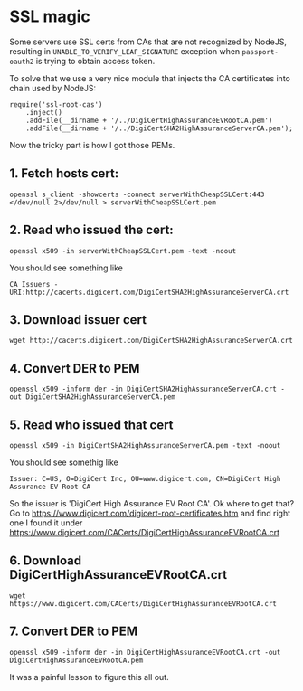 SSL magic
=========

Some servers use SSL certs from CAs that are not recognized by NodeJS, resulting in `UNABLE_TO_VERIFY_LEAF_SIGNATURE` exception
when `passport-oauth2` is trying to obtain access token.

To solve that we use a very nice module that injects the CA certificates into chain used by NodeJS:

```
require('ssl-root-cas')
    .inject()
    .addFile(__dirname + '/../DigiCertHighAssuranceEVRootCA.pem')
    .addFile(__dirname + '/../DigiCertSHA2HighAssuranceServerCA.pem');
```

Now the tricky part is how I got those PEMs.

## 1. Fetch hosts cert:

    openssl s_client -showcerts -connect serverWithCheapSSLCert:443 </dev/null 2>/dev/null > serverWithCheapSSLCert.pem

## 2. Read who issued the cert:

    openssl x509 -in serverWithCheapSSLCert.pem -text -noout

You should see something like

    CA Issuers - URI:http://cacerts.digicert.com/DigiCertSHA2HighAssuranceServerCA.crt

## 3. Download issuer cert

    wget http://cacerts.digicert.com/DigiCertSHA2HighAssuranceServerCA.crt

## 4. Convert DER to PEM

    openssl x509 -inform der -in DigiCertSHA2HighAssuranceServerCA.crt -out DigiCertSHA2HighAssuranceServerCA.pem

## 5. Read who issued that cert
    openssl x509 -in DigiCertSHA2HighAssuranceServerCA.pem -text -noout

You should see somethig like

    Issuer: C=US, O=DigiCert Inc, OU=www.digicert.com, CN=DigiCert High Assurance EV Root CA

So the issuer is 'DigiCert High Assurance EV Root CA'. Ok where to get that? Go to https://www.digicert.com/digicert-root-certificates.htm and find right one
I found it under https://www.digicert.com/CACerts/DigiCertHighAssuranceEVRootCA.crt

## 6. Download DigiCertHighAssuranceEVRootCA.crt

    wget https://www.digicert.com/CACerts/DigiCertHighAssuranceEVRootCA.crt

## 7. Convert DER to PEM

    openssl x509 -inform der -in DigiCertHighAssuranceEVRootCA.crt -out DigiCertHighAssuranceEVRootCA.pem

It was a painful lesson to figure this all out.
